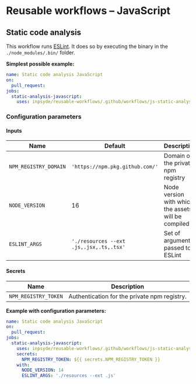 # Reusable workflows – JavaScript

## Static code analysis

This workflow runs [ESLint](https://eslint.org/). It does so by executing the binary in
the `./node_modules/.bin/` folder.

**Simplest possible example:**

```yml
name: Static code analysis JavaScript
on:
  pull_request:
jobs:
  static-analysis-javascript:
    uses: inpsyde/reusable-workflows/.github/workflows/js-static-analysis.yml@main
```

### Configuration parameters

#### Inputs

| Name                  | Default                                 | Description                                         |
|-----------------------|-----------------------------------------|-----------------------------------------------------|
| `NPM_REGISTRY_DOMAIN` | `'https://npm.pkg.github.com/'`         | Domain of the private npm registry                  |
| `NODE_VERSION`        | 16                                      | Node version with which the assets will be compiled |
| `ESLINT_ARGS`         | `'./resources --ext .js,.jsx,.ts,.tsx'` | Set of arguments passed to ESLint                   |

#### Secrets

| Name                 | Description                                  |
|----------------------|----------------------------------------------|
| `NPM_REGISTRY_TOKEN` | Authentication for the private npm registry. |

**Example with configuration parameters:**

```yml
name: Static code analysis JavaScript
on:
  pull_request:
jobs:
  static-analysis-javascript:
    uses: inpsyde/reusable-workflows/.github/workflows/js-static-analysis.yml@main
    secrets:
      NPM_REGISTRY_TOKEN: ${{ secrets.NPM_REGISTRY_TOKEN }}
    with:
      NODE_VERSION: 14
      ESLINT_ARGS: './resources --ext .js'
```
